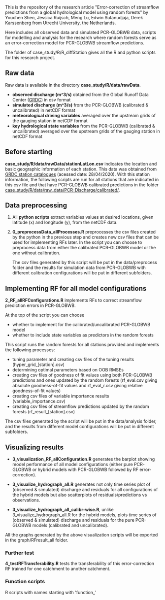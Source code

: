 This is the repository of the research article "Error-correction of streamflow predictions from a global hydrological model using random forests" by Youchen Shen, Jessica Ruijsch, Meng Lu, Edwin Sutanudjaja, Derek Karssenberg from Utrecht University, the Netherlands.


Here includes all observed data and simulated PCR-GLOBWB data, scripts for modelling and analysis for the research where random forests serve as an error-correction model for PCR-GLOBWB streamflow predictions. 

The folder of case_study/R/R_diffStation gives all the R and python scripts for this research project. 
## Raw data
Raw data is available in the directory **case_study/R/data/rawData**.
* **observed discharge (m^3/s)** obtained from the Global Runoff Data Center ([GRDC](http://www.bafg.de/GRDC)) in csv format
* **simulated discharge (m^3/s)** from the PCR-GLOBWB (calibrated & uncalibrated) in netCDF format
* **meteorological driving variables** averaged over the upstream grids of the gauging station in netCDF format
* **key hydrological state variables** from the PCR-GLOBWB (calibrated & uncalibrated) averaged over the upstream grids of the gauging station in netCDF format 

## Before starting
**case_study/R/data/rawData/stationLatLon.csv** indicates the location and basic geographic information of each station. This data was obtained from [GRDC station catalogues](https://www.bafg.de/GRDC/EN/02_srvcs/21_tmsrs/211_ctlgs/catalogues_node.html) (acessed date: 28/04/2020). 
With this station information, the following scripts are run for all stations that are indicated in this csv file and that have PCR-GLOBWB calibrated predictions in the folder [case_study/R/data/raw_data/PCR-Discharge/calibrated/](https://github.com/co822ee/PCR-GLOBWB_error-correction/tree/master/case_study/R/data/rawData/PCR-Discharge/calibrated).

## Data preprocessing

1. All **python scripts** extract variables values at desired locations, given latitude (x) and longitude (y), from the netCDF data.
2. **0_preprocessData_allProcesses.R** preprocesses the csv files created by the python in the previous step and creates new csv files that can be used for implementing RFs later. In the script you can choose to preprocess data from either the calibrated PCR-GLOBWB model or the one without calibration.

    The csv files generated by this script will be put in the data/preprocess folder and the results for simulation data from PCR-GLOBWB with different calibration configurations will be put in different subfolders.

## Implementing RF for all model configurations
**2_RF_allRFConfigurations.R** implements RFs to correct streamflow prediction errors in PCR-GLOBWB. 

At the top of the script you can choose 

* whether to implement for the calibrated/uncalibrated PCR-GLOBWB model 
* whether to include state variables as predictors in the random forests


This script runs the random forests for all stations provided and implements the following processes:

* tuning parameter and creating csv files of the tuning results (hyper_grid_[station].csv)
* determining optimal parameters based on OOB RMSEs
* creating csv files of goodness of fit values using both PCR-GLOBWB predictions and ones updated by the random forests (rf_eval.csv giving absolute goodness-of-fit values and rf_eval_r.csv giving relative goodness-of-fit values)
* creating csv files of variable importance results (variable_importance.csv)
* creating csv files of streamflow predictions updated by the random forests (rf_result_[station].csv)

The csv files generated by the script will be put in the data/analysis folder, and the results from different model configurations will be put in different subfolders.

## Visualizing results
* **3_visualization_RF_allConfiguration.R** generates the barplot showing model performance of all model configurations (either pure PCR-GLOBWB or hybrid models with PCR-GLOBWB followed by RF error-correction). 

* **3_visualize_hydrograph_all.R** generates not only time series plot of (observed & simulated) discharge and residuals for all configurations of the hybrid models but also scatterplots of residuals/predictions vs observations.
* **3_visualize_hydrograph_all_calibr-wise.R**, unlike 3_visualize_hydrograph_all.R for the hybrid models, plots time series of (observed & simulated) discharge and residuals for the pure PCR-GLOBWB models (calibrated and uncalibrated). 

All the graphs generated by the above visualization scripts will be exported in the graph/RFresult_all folder.


### Further test
**4_testRFTransferability.R** tests the transferability of this error-correction RF trained for one catchment to another catchment. 


### Function scripts
R scripts with names starting with 'function_'


